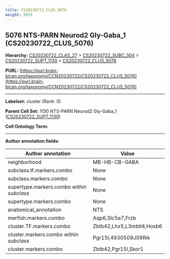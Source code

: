 ```yaml
---
title: CS20230722_CLUS_5076
weight: 5076
---
```

## 5076 NTS-PARN Neurod2 Gly-Gaba_1 (CS20230722_CLUS_5076)
<b>Hierarchy: </b>
[CS20230722_CLAS_27](../CS20230722_CLAS_27) >
[CS20230722_SUBC_304](../CS20230722_SUBC_304) >
[CS20230722_SUPT_1130](../CS20230722_SUPT_1130) >
[CS20230722_CLUS_5076](../CS20230722_CLUS_5076)

**PURL:** [https://purl.brain-bican.org/taxonomy/CCN20230722/CS20230722_CLUS_5076](https://purl.brain-bican.org/taxonomy/CCN20230722/CS20230722_CLUS_5076)

---


**Labelset:** cluster (Rank: 0)

**Parent Cell Set:** 1130 NTS-PARN Neurod2 Gly-Gaba_1 ([CS20230722_SUPT_1130](../CS20230722_SUPT_1130))



**Cell Ontology Term:** 

[MARKER GENES.]: #


---

[TRANSFERRED ANNOTATIONS.]: #


[AUTHOR ANNOTATION FIELDS.]: #


**Author annotation fields:**

| Author annotation | Value |
|-------------------|-------|
|neighborhood|MB-HB-CB-GABA|
|subclass.tf.markers.combo|None|
|subclass.markers.combo|None|
|supertype.markers.combo _within subclass_|None|
|supertype.markers.combo|None|
|anatomical_annotation|NTS|
|merfish.markers.combo|Aqp6,Slc5a7,Frzb|
|cluster.TF.markers.combo|Zbtb42,Lhx5,L3mbtl4,Hoxb6|
|cluster.markers.combo _within subclass_|Pgr15l,4930509J09Rik|
|cluster.markers.combo|Zbtb42,Pgr15l,Skor1|
